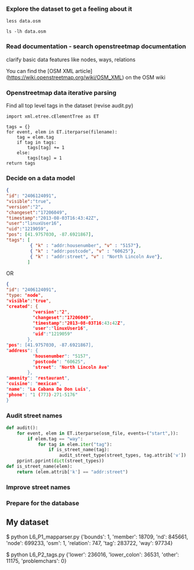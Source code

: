 
### Explore the dataset to get a feeling about it

    less data.osm

    ls -lh data.osm

### Read documentation - search openstreetmap documentation
clarify basic data features like nodes, ways, relations

You can find the [OSM XML article]
(https://wiki.openstreetmap.org/wiki/OSM_XML) on the OSM wiki

### Openstreetmap data iterative parsing
Find all top level tags in the dataset (revise audit.py)

    import xml.etree.cElementTree as ET
    
    tags = {}
    for event, elem in ET.iterparse(filename):
        tag = elem.tag
        if tag in tags:
            tags[tag] += 1
        else:
            tags[tag] = 1
    return tags

### Decide on a data model

```json
{
"id": "2406124091",
"visible":"true",
"version":"2",
"changeset":"17206049",
"timestamp":"2013-08-03T16:43:42Z",
"user":"linuxUser16",
"uid":"1219059",
"pos": [41.9757030, -87.6921867],
"tags": [
         { "k" : "addr:housenumber", "v" : "5157"},
         { "k" : "addr:postcode", "v" : "60625"},
         { "k" : "addr:street", "v" : "North Lincoln Ave"},
        ]
```
OR

```json
{
"id": "2406124091",
"type: "node",
"visible":"true",
"created": {
          "version":"2",
          "changeset":"17206049",
          "timestamp":"2013-08-03T16:43:42Z",
          "user":"linuxUser16",
          "uid":"1219059"
        },
"pos": [41.9757030, -87.6921867],
"address": {
          "housenumber": "5157",
          "postcode": "60625",
          "street": "North Lincoln Ave"
        },
"amenity": "restaurant",
"cuisine": "mexican",
"name": "La Cabana De Don Luis",
"phone": "1 (773)-271-5176"
}
```
### Audit street names

```python
def audit():
    for event, elem in ET.iterparse(osm_file, events=("start",)):
        if elem.tag == "way":
            for tag in elem.iter("tag"):
                if is_street_name(tag):
                    audit_street_type(street_types, tag.attrib['v'])
    pprint.pprint(dict(street_types))
def is_street_name(elem):
    return (elem.attrib['k'] == "addr:street")
```

### Improve street names

### Prepare for the database

## My dataset
$ python L6_P1_mapparser.py 
{'bounds': 1,
 'member': 18709,
 'nd': 845661,
 'node': 699233,
 'osm': 1,
 'relation': 747,
 'tag': 283722,
 'way': 97734}

 $ python L6_P2_tags.py 
{'lower': 236016, 'lower_colon': 36531, 'other': 11175, 'problemchars': 0}

